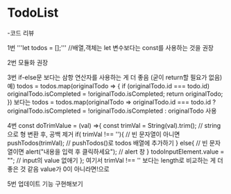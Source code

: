 # TodoList

-코드 리뷰

1번
'''let todos = [];'''
//배열,객체는 let 변수보다는 const를 사용하는 것을 권장

2번
모듈화 권장

3번
if-else문 보다는 삼항 연산자를 사용하는 게 더 좋음 (굳이 return할 필요가 없음)
예) todos = todos.map(originalTodo => {
            if (originalTodo.id === todo.id) 
            originalTodo.isCompleted = !originalTodo.isCompleted;
            return originalTodo;
        })
       보다는
    todos = todos.map(originalTodo => originalTodo.id === todo.id ?originalTodo.isCompleted = !originalTodo.isCompleted : originalTodo 사용
    
4번
const doTrimValue = (val) =>{ 
    const trimVal = String(val).trim(); // string으로 형 변환 후, 공백 제거
    if( trimVal !== ''){ // 빈 문자열이 아니면
        pushTodos(trimVal); // pushTodos()로 todos 배열에 추가하기
    }
    else{ // 빈 문자열이면
        alert("내용을 입력 후 클릭하세요"); // alert 창
    }
    todoInputElement.value = ""; // input의 value 없애기
};
여기서 trimVal !== '' 보다는 length로 비교하는 게 더 좋은 것 같음 value가 0이 아니라면!으로

5번
업데이트 기능 구현해보기
